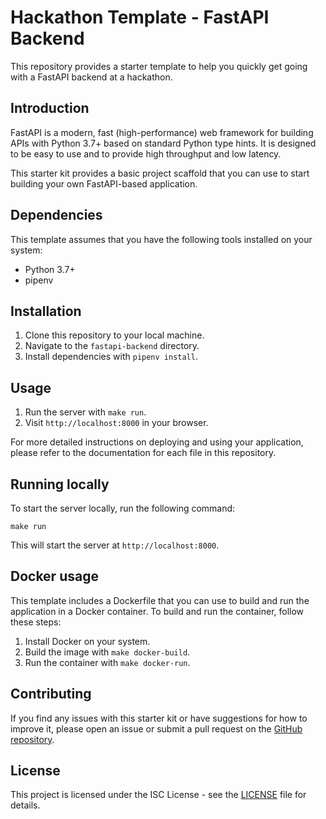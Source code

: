 # Hackathon Template - FastAPI Backend

This repository provides a starter template to help you quickly get going with a FastAPI backend at a hackathon.

## Introduction

FastAPI is a modern, fast (high-performance) web framework for building APIs with Python 3.7+ based on standard Python type hints. It is designed to be easy to use and to provide high throughput and low latency.

This starter kit provides a basic project scaffold that you can use to start building your own FastAPI-based application.

## Dependencies

This template assumes that you have the following tools installed on your system:

- Python 3.7+
- pipenv

## Installation

1. Clone this repository to your local machine.
2. Navigate to the `fastapi-backend` directory.
3. Install dependencies with `pipenv install`.

## Usage

1. Run the server with `make run`.
2. Visit `http://localhost:8000` in your browser.

For more detailed instructions on deploying and using your application, please refer to the documentation for each file in this repository.

## Running locally

To start the server locally, run the following command:

```
make run
```

This will start the server at `http://localhost:8000`.

## Docker usage

This template includes a Dockerfile that you can use to build and run the application in a Docker container. To build and run the container, follow these steps:

1. Install Docker on your system.
2. Build the image with `make docker-build`.
3. Run the container with `make docker-run`.

## Contributing

If you find any issues with this starter kit or have suggestions for how to improve it, please open an issue or submit a pull request on the [GitHub repository](https://github.com/example/hackathon-templates).

## License

This project is licensed under the ISC License - see the [LICENSE](../LICENSE) file for details.
